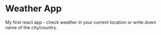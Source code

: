 # Weather App
My first react app - check weather in your current location or write down name of the city/country. 
